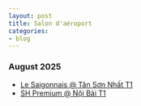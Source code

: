 ```yaml
---
layout: post
title: Salon d'aéroport
categories:
- blog
---
```


### August 2025
- [Le Saigonnais @ Tân Sơn Nhất T1](https://web.facebook.com/share/p/1CHuPzQrpk/)
- [SH Premium @ Nội Bài T1](https://www.facebook.com/share/1BSgk5nqdd)